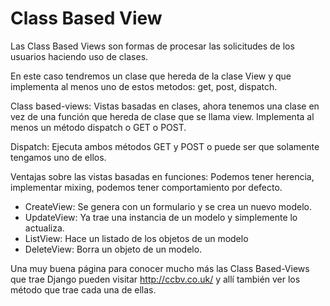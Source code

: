 # Class Based View

Las Class Based Views son formas de procesar las solicitudes de los usuarios haciendo uso de clases.

En este caso tendremos un clase que hereda de la clase View y que implementa al menos uno de estos metodos: get, post, dispatch.

Class based-views: Vistas basadas en clases, ahora tenemos una clase en vez de una función que hereda de clase que se llama view. Implementa al menos un método dispatch o GET o POST.

Dispatch: Ejecuta ambos métodos GET y POST o puede ser que solamente tengamos uno de ellos.

Ventajas sobre las vistas basadas en funciones: Podemos tener herencia, implementar mixing, podemos tener comportamiento por defecto.

- CreateView: Se genera con un formulario y se crea un nuevo modelo.
- UpdateView: Ya trae una instancia de un modelo y simplemente lo actualiza.
- ListView: Hace un listado de los objetos de un modelo
- DeleteView: Borra un objeto de un modelo.

Una muy buena página para conocer mucho más las Class Based-Views que trae Django pueden visitar http://ccbv.co.uk/ y allí también ver los método que trae cada una de ellas.